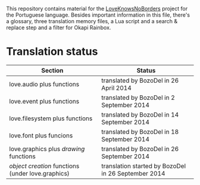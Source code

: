 This repository contains material for the [LoveKnowsNoBorders](https://github.com/BozoDel/LoveKnowsNoBorders) project for the Portuguese language. Besides important information in this file, there's a glossary, three translation memory files, a Lua script and a search & replace step and a filter for Okapi Rainbox.

# Translation status

| Section                                           | Status                                              |
| ------------------------------------------------- | --------------------------------------------------- |
| love.audio plus functions                         | translated by BozoDel in 26 April 2014              |
| love.event plus functions                         | translated by BozoDel in 2 September 2014           |
| love.filesystem plus functions                    | translated by BozoDel in 14 September 2014          |
| love.font plus funcions                           | translated by BozoDel in 18 September 2014          |
| love.graphics plus *drawing* functions            | translated by BozoDel in 26 September 2014          |
| *object creation* functions (under love.graphics) | translation started by BozoDel in 26 September 2014 |
